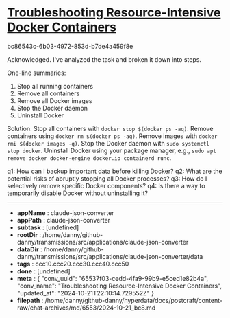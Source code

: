 # [Troubleshooting Resource-Intensive Docker Containers](https://claude.ai/chat/65537f03-cedd-4fa9-99b9-e5ced1e82b4a)

bc86543c-6b03-4972-853d-b7de4a459f8e

 Acknowledged. I've analyzed the task and broken it down into steps.

One-line summaries:
1. Stop all running containers
2. Remove all containers
3. Remove all Docker images
4. Stop the Docker daemon
5. Uninstall Docker

Solution: Stop all containers with `docker stop $(docker ps -aq)`. Remove containers using `docker rm $(docker ps -aq)`. Remove images with `docker rmi $(docker images -q)`. Stop the Docker daemon with `sudo systemctl stop docker`. Uninstall Docker using your package manager, e.g., `sudo apt remove docker docker-engine docker.io containerd runc`.

q1: How can I backup important data before killing Docker?
q2: What are the potential risks of abruptly stopping all Docker processes?
q3: How do I selectively remove specific Docker components?
q4: Is there a way to temporarily disable Docker without uninstalling it?

---

* **appName** : claude-json-converter
* **appPath** : claude-json-converter
* **subtask** : [undefined]
* **rootDir** : /home/danny/github-danny/transmissions/src/applications/claude-json-converter
* **dataDir** : /home/danny/github-danny/transmissions/src/applications/claude-json-converter/data
* **tags** : ccc10.ccc20.ccc30.ccc40.ccc50
* **done** : [undefined]
* **meta** : {
  "conv_uuid": "65537f03-cedd-4fa9-99b9-e5ced1e82b4a",
  "conv_name": "Troubleshooting Resource-Intensive Docker Containers",
  "updated_at": "2024-10-21T22:10:14.729552Z"
}
* **filepath** : /home/danny/github-danny/hyperdata/docs/postcraft/content-raw/chat-archives/md/6553/2024-10-21_bc8.md